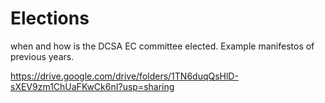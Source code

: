 # Elections

when and how is the DCSA EC committee elected. Example manifestos of previous years.

https://drive.google.com/drive/folders/1TN6duqQsHlD-sXEV9zm1ChUaFKwCk6nI?usp=sharing
